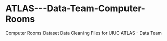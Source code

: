 # ATLAS---Data-Team-Computer-Rooms
Computer Rooms Dataset Data Cleaning Files for UIUC ATLAS - Data Team
